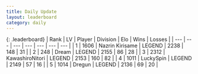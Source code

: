 ```yaml
---
title: Daily Update
layout: leaderboard
category: daily
---
```


{: .leaderboard}
| Rank | LV | Player | Division | Elo | Wins | Losses |
| --- | --- | --- | --- | --- | --- | --- |
| <span data-change="0">1</span> | 1606 | <span title="ID: 315148">Nazrin Kirisame</span> | LEGEND | <span data-change="-13">2238</span> | <span data-change="1">148</span> | <span data-change="1">31</span> |
| <span data-change="1">2</span> | 248 | <span title="ID: 573202">Dream</span> | LEGEND | <span data-change="2">2155</span> | <span data-change="19">86</span> | <span data-change="8">28</span> |
| <span data-change="1">3</span> | 2312 | <span title="ID: 164871">KawashiroNitori</span> | LEGEND | <span data-change="0">2153</span> | <span data-change="23">160</span> | <span data-change="10">82</span> |
| <span data-change="1">4</span> | 1011 | <span title="ID: 498412">LuckySpin</span> | LEGEND | <span data-change="0">2149</span> | <span data-change="0">57</span> | <span data-change="0">16</span> |
| <span data-change="1">5</span> | 1014 | <span title="ID: 337810">Dregun</span> | LEGEND | <span data-change="0">2136</span> | <span data-change="0">69</span> | <span data-change="0">20</span> |